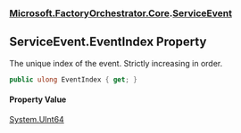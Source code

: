 ### [Microsoft.FactoryOrchestrator.Core](Microsoft_FactoryOrchestrator_Core.md 'Microsoft.FactoryOrchestrator.Core').[ServiceEvent](Microsoft_FactoryOrchestrator_Core_ServiceEvent.md 'Microsoft.FactoryOrchestrator.Core.ServiceEvent')
## ServiceEvent.EventIndex Property
The unique index of the event. Strictly increasing in order.  
```csharp
public ulong EventIndex { get; }
```
#### Property Value
[System.UInt64](https://docs.microsoft.com/en-us/dotnet/api/System.UInt64 'System.UInt64')
